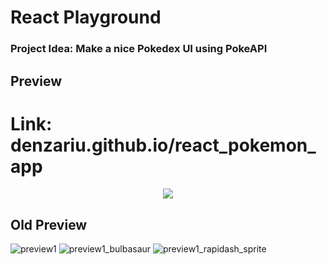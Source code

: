 # React Playground
### Project Idea: Make a nice Pokedex UI using PokeAPI
## Preview
# Link: denzariu.github.io/react_pokemon_app
<p align="center">
  <img src="https://user-images.githubusercontent.com/40743579/218337405-e86803a9-4444-4216-981c-40fb958f29ad.gif">
</p>

## Old Preview
![preview1](https://user-images.githubusercontent.com/40743579/217553468-d98913ef-f184-4328-a079-ef5fd3ab3a42.png)
![preview1_bulbasaur](https://user-images.githubusercontent.com/40743579/217553473-db3e6881-b1e5-479b-9880-f402e078e0a6.png)
![preview1_rapidash_sprite](https://user-images.githubusercontent.com/40743579/217553478-61067016-8c39-40aa-9840-33c14e8ed9ca.png)
